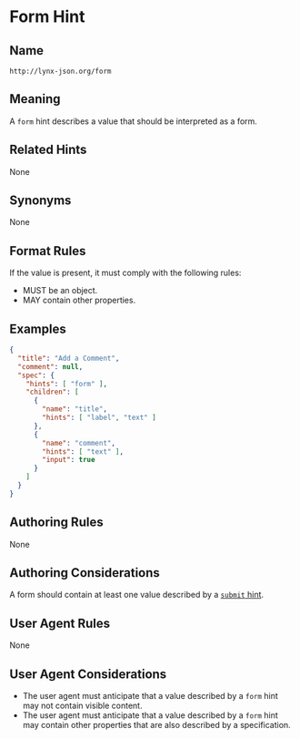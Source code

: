 # Form Hint

## Name

`http://lynx-json.org/form`

## Meaning

A `form` hint describes a value that should be interpreted as a form.

## Related Hints

None

## Synonyms

None

## Format Rules

If the value is present, it must comply with the following rules:

- MUST be an object.
- MAY contain other properties.

## Examples

```json
{
  "title": "Add a Comment",
  "comment": null,
  "spec": {
    "hints": [ "form" ],
    "children": [
      {
        "name": "title",
        "hints": [ "label", "text" ]
      },
      {
        "name": "comment",
        "hints": [ "text" ],
        "input": true
      }
    ]
  }
}
```

## Authoring Rules

None

## Authoring Considerations

A form should contain at least one value described by a [`submit` hint](./submit.md).

## User Agent Rules

None

## User Agent Considerations

- The user agent must anticipate that a value described by a `form` hint may not contain visible content.
- The user agent must anticipate that a value described by a `form` hint may contain other properties that are also described by a specification.
